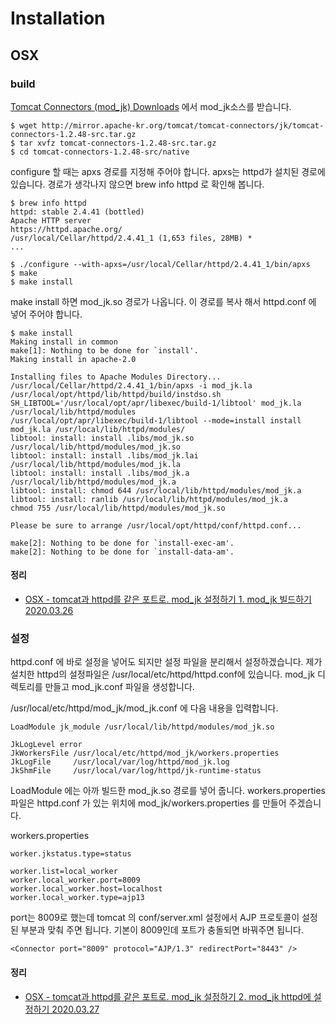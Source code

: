 # Installation
## OSX

### build
[Tomcat Connectors (mod_jk) Downloads](http://tomcat.apache.org/download-connectors.cgi) 에서 mod_jk소스를 받습니다.

```
$ wget http://mirror.apache-kr.org/tomcat/tomcat-connectors/jk/tomcat-connectors-1.2.48-src.tar.gz
$ tar xvfz tomcat-connectors-1.2.48-src.tar.gz
$ cd tomcat-connectors-1.2.48-src/native
```

configure 할 때는 apxs 경로를 지정해 주어야 합니다. apxs는 httpd가 설치된 경로에 있습니다. 경로가 생각나지 않으면 brew info httpd 로 확인해 봅니다.
```
$ brew info httpd
httpd: stable 2.4.41 (bottled)
Apache HTTP server
https://httpd.apache.org/
/usr/local/Cellar/httpd/2.4.41_1 (1,653 files, 28MB) *
...
```

```
$ ./configure --with-apxs=/usr/local/Cellar/httpd/2.4.41_1/bin/apxs
$ make
$ make install
```

make install 하면 mod_jk.so 경로가 나옵니다. 이 경로를 복사 해서 httpd.conf 에 넣어 주어야 합니다.
```
$ make install
Making install in common
make[1]: Nothing to be done for `install'.
Making install in apache-2.0

Installing files to Apache Modules Directory...
/usr/local/Cellar/httpd/2.4.41_1/bin/apxs -i mod_jk.la
/usr/local/opt/httpd/lib/httpd/build/instdso.sh SH_LIBTOOL='/usr/local/opt/apr/libexec/build-1/libtool' mod_jk.la /usr/local/lib/httpd/modules
/usr/local/opt/apr/libexec/build-1/libtool --mode=install install mod_jk.la /usr/local/lib/httpd/modules/
libtool: install: install .libs/mod_jk.so /usr/local/lib/httpd/modules/mod_jk.so
libtool: install: install .libs/mod_jk.lai /usr/local/lib/httpd/modules/mod_jk.la
libtool: install: install .libs/mod_jk.a /usr/local/lib/httpd/modules/mod_jk.a
libtool: install: chmod 644 /usr/local/lib/httpd/modules/mod_jk.a
libtool: install: ranlib /usr/local/lib/httpd/modules/mod_jk.a
chmod 755 /usr/local/lib/httpd/modules/mod_jk.so

Please be sure to arrange /usr/local/opt/httpd/conf/httpd.conf...

make[2]: Nothing to be done for `install-exec-am'.
make[2]: Nothing to be done for `install-data-am'.
```

#### 정리
* [OSX - tomcat과 httpd를 같은 포트로. mod_jk 설정하기 1. mod_jk 빌드하기 2020.03.26](https://junho85.pe.kr/1485)

### 설정
httpd.conf 에 바로 설정을 넣어도 되지만 설정 파일을 분리해서 설정하겠습니다. 제가 설치한 httpd의 설정파일은 /usr/local/etc/httpd/httpd.conf에 있습니다. mod_jk 디렉토리를 만들고 mod_jk.conf 파일을 생성합니다.

/usr/local/etc/httpd/mod_jk/mod_jk.conf 에 다음 내용을 입력합니다.
```
LoadModule jk_module /usr/local/lib/httpd/modules/mod_jk.so

JkLogLevel error
JkWorkersFile /usr/local/etc/httpd/mod_jk/workers.properties
JkLogFile     /usr/local/var/log/httpd/mod_jk.log
JkShmFile     /usr/local/var/log/httpd/jk-runtime-status
```
LoadModule 에는 아까 빌드한 mod_jk.so 경로를 넣어 줍니다.
workers.properties 파일은 httpd.conf 가 있는 위치에 mod_jk/workers.properties 를 만들어 주겠습니다.

workers.properties
```
worker.jkstatus.type=status

worker.list=local_worker
worker.local_worker.port=8009
worker.local_worker.host=localhost
worker.local_worker.type=ajp13
```

port는 8009로 했는데 tomcat 의 conf/server.xml 설정에서 AJP 프로토콜이 설정된 부분과 맞춰 주면 됩니다. 기본이 8009인데 포트가 충돌되면 바꿔주면 됩니다.
```
<Connector port="8009" protocol="AJP/1.3" redirectPort="8443" />
```

#### 정리
* [OSX - tomcat과 httpd를 같은 포트로. mod_jk 설정하기 2. mod_jk httpd에 설정하기 2020.03.27](https://junho85.pe.kr/1486)
